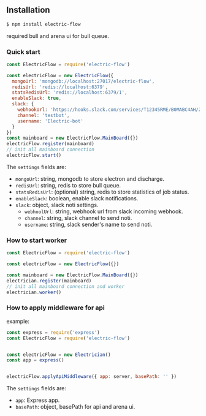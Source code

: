 ## Installation

```sh
$ npm install electric-flow
```

required bull and arena ui for bull queue.

### Quick start
```js
const ElectricFlow = require('electric-flow')

const electricFlow = new ElectricFlow({
  mongoUrl: 'mongodb://localhost:27017/electric-flow',
  redisUrl: 'redis://localhost:6379',
  statsRedisUrl: 'redis://localhost:6379/1',
  enableSlack: true,
  slack: {
    webhookUrl: 'https://hooks.slack.com/services/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9',
    channel: 'testbot',
    username: 'Electric-bot'
  }
})
const mainboard = new ElectricFlow.MainBoard({})
electricFlow.register(mainboard)
// init all mainboard connection
electricFlow.start()
```

The `settings` fields are:

- `mongoUrl`: string, mongodb to store electron and discharge.
- `redisUrl`: string, redis to store bull queue.
- `statsRedisUrl`: (optional) string, redis to store statistics of job status.
- `enableSlack`: boolean, enable slack notifications.
- `slack`: object, slack noti settings.
  - `webhoolUrl`: string, webhook url from slack incoming webhook.
  - `channel`: string, slack channel to send noti.
  - `username`: string, slack sender's name to send noti.


### How to start worker ###
```js
const ElectricFlow = require('electric-flow')

const electricFlow = new ElectricFlow({})

const mainboard = new ElectricFlow.MainBoard({})
electrician.register(mainboard)
// init all mainboard connection and worker
electrician.worker()
```


### How to apply middleware for api

example:

```js
const express = require('express')
const ElectricFlow = require('electric-flow')


const electricFlow = new Electrician()
const app = express()


electricFlow.applyApiMiddleware({ app: server, basePath: '' })
```

The `settings` fields are:

- `app`: Express app.
- `basePath`: object, basePath for api and arena ui.